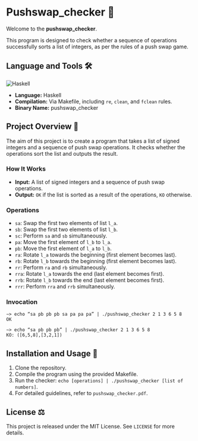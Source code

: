 # Pushswap_checker 🔄

Welcome to the **pushswap_checker**.

This program is designed to check whether a sequence of operations successfully sorts a list of integers, as per the rules of a push swap game.

## Language and Tools 🛠️

![Haskell](https://img.shields.io/badge/Haskell-5D4F85?style=for-the-badge&logo=haskell&logoColor=white)

- **Language:** Haskell
- **Compilation:** Via Makefile, including `re`, `clean`, and `fclean` rules.
- **Binary Name:** pushswap_checker

## Project Overview 🔎

The aim of this project is to create a program that takes a list of signed integers and a sequence of push swap operations. It checks whether the operations sort the list and outputs the result.

### How It Works

- **Input:** A list of signed integers and a sequence of push swap operations.
- **Output:** `OK` if the list is sorted as a result of the operations, `KO` otherwise.

### Operations

- `sa`: Swap the first two elements of list `l_a`.
- `sb`: Swap the first two elements of list `l_b`.
- `sc`: Perform `sa` and `sb` simultaneously.
- `pa`: Move the first element of `l_b` to `l_a`.
- `pb`: Move the first element of `l_a` to `l_b`.
- `ra`: Rotate `l_a` towards the beginning (first element becomes last).
- `rb`: Rotate `l_b` towards the beginning (first element becomes last).
- `rr`: Perform `ra` and `rb` simultaneously.
- `rra`: Rotate `l_a` towards the end (last element becomes first).
- `rrb`: Rotate `l_b` towards the end (last element becomes first).
- `rrr`: Perform `rra` and `rrb` simultaneously.

### Invocation

```
∼> echo “sa pb pb pb sa pa pa pa” | ./pushswap_checker 2 1 3 6 5 8
OK

∼> echo “sa pb pb pb” | ./pushswap_checker 2 1 3 6 5 8
KO: ([6,5,8],[3,2,1])
```

## Installation and Usage 💾

1. Clone the repository.
2. Compile the program using the provided Makefile.
3. Run the checker: `echo [operations] | ./pushswap_checker [list of numbers]`.
4. For detailed guidelines, refer to `pushswap_checker.pdf`.

## License ⚖️

This project is released under the MIT License. See `LICENSE` for more details.